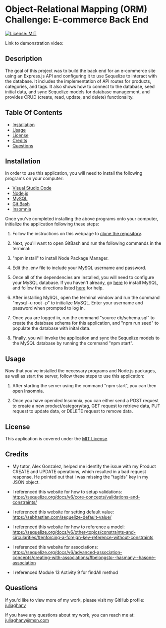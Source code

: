 # Object-Relational Mapping (ORM) Challenge: E-commerce Back End

[![License: MIT](https://img.shields.io/badge/License-MIT-yellow.svg)](https://opensource.org/licenses/MIT)

Link to demonstration video: 

## Description 

The goal of this project was to build the back end for an e-commerce site using an Express.js API and configuring it to use Sequelize to interact with the database. It includes the implementation of API routes for products, categories, and tags. It also shows how to connect to the database, seed initial data, and sync Sequelize models for database management, and provides CRUD (create, read, update, and delete) functionality. 

## Table Of Contents 
- [Installation](#installation)<br>
- [Usage](#usage)<br>
- [License](#license)<br>
- [Credits](#credits)<br>
- [Questions](#questions)<br>

## Installation

In order to use this application, you will need to install the following programs on your computer: 

- [Visual Studio Code](https://code.visualstudio.com/) 
- [Node.js](https://nodejs.org/en) 
- [MySQL](https://dev.mysql.com/downloads/mysql/)
- [Git Bash](https://gitforwindows.org/)
- [Insomnia](https://docs.insomnia.rest/)

Once you've completed installing the above programs onto your computer, initialize the application following these steps:

1. Follow the instructions on this webpage to [clone the repository](https://docs.github.com/en/repositories/creating-and-managing-repositories/cloning-a-repository).
   
2. Next, you'll want to open GitBash and run the following commands in the terminal: 

3. "npm install" to install Node Package Manager.

4. Edit the .env file to include your MySQL username and password.   

5. Once all of the dependencies are installed, you will need to configure your MySQL database. If you haven't already, go [here](https://dev.mysql.com/downloads/mysql/) to install MySQL, and follow the directions listed [here](https://coding-boot-camp.github.io/full-stack/mysql/mysql-installation-guide) for help. 
   
6.  After installing MySQL, open the terminal window and run the command "mysql -u root -p" to initialize MySQL. Enter your username and password when prompted to log in. 

7.  Once you are logged in, run the command "source db/schema.sql" to create the database schema for this application, and "npm run seed" to populate the database with inital data. 

8. Finally, you will invoke the application and sync the Sequelize models to the MySQL database by running the command "npm start".   

## Usage

Now that you've installed the necessary programs and Node.js packages, as well as start the server, follow these steps to use this application: 

1. After starting the server using the command "npm start", you can then open Insomnia. 

2. Once you have opended Insomnia, you can either send a POST request to create a new product/category/tag, GET request to retrieve data, PUT request to update data, or DELETE request to remove data. 

## License 

This application is covered under the [MIT License](https://opensource.org/license/mit/).

## Credits

- My tutor, Alex Gonzalez, helped me identify the issue with my Product CREATE and UPDATE operations, which resulted in a bad request response. He pointed out that I was missing the "tagIds" key in my JSON object.
  
- I referenced this website for how to setup validations: https://sequelize.org/docs/v6/core-concepts/validations-and-constraints/

- I referenced this website for setting default value: https://sebhastian.com/sequelize-default-value/

- I referenced this website for how to reference a model: https://sequelize.org/docs/v6/other-topics/constraints-and-circularities/#enforcing-a-foreign-key-reference-without-constraints

- I referenced this website for associations: https://sequelize.org/docs/v6/advanced-association-concepts/creating-with-associations/#belongsto--hasmany--hasone-association

- I referenced Module 13 Activity 9 for findAll method

## Questions

If you'd like to view more of my work, please visit my GitHub profile: [juliaghany](https://github.com/juliaghany)

If you have any questions about my work, you can reach me at: juliaghany@msn.com
